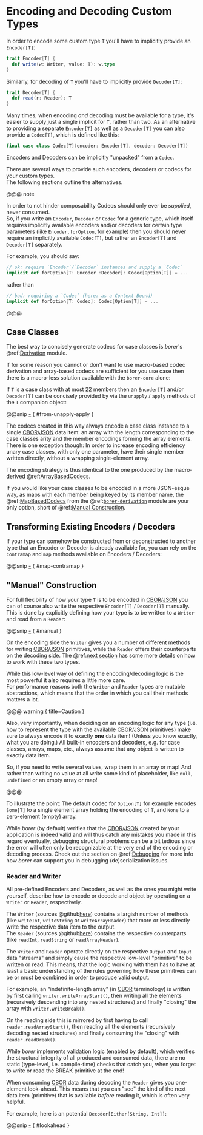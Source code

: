 Encoding and Decoding Custom Types
==================================

In order to encode some custom type `T` you'll have to implicitly provide an `Encoder[T]`:

```scala
trait Encoder[T] {
  def write(w: Writer, value: T): w.type
}
```

Similarly, for decoding of `T` you'll have to implicitly provide `Decoder[T]`:

```scala
trait Decoder[T] {
  def read(r: Reader): T
}
```

Many times, when encoding _and_ decoding must be available for a type, it's easier to supply just a single implicit for
`T`, rather than two. As an alternative to providing a separate `Encoder[T]` as well as a  `Decoder[T]`  you can also
provide a `Codec[T]`, which is defined like this:

```scala
final case class Codec[T](encoder: Encoder[T], decoder: Decoder[T])
```

Encoders and Decoders can be implicitly "unpacked" from a `Codec`.

There are several ways to provide such encoders, decoders or codecs for your custom types.<br>
The following sections outline the alternatives.

@@@ note

In order to not hinder composability Codecs should only ever be _supplied_, never consumed.<br>
So, if you write an `Encoder`, `Decoder` or `Codec` for a generic type, which itself requires implicitly available
encoders and/or decoders for certain type parameters (like `Encoder.forOption`, for example) then you should never
require an implicitly available `Codec[T]`, but rather an `Encoder[T]` and `Decoder[T]` separately.

For example, you should say:

```scala
// ok: require `Encoder`/`Decoder` instances and supply a `Codec`
implicit def forOption[T: Encoder :Decoder]: Codec[Option[T]] = ...
```

rather than

```scala
// bad: requiring a `Codec` (here: as a Context Bound)
implicit def forOption[T: Codec]: Codec[Option[T]] = ...
```

@@@
 

Case Classes
------------

The best way to concisely generate codecs for case classes is _borer_'s @ref:[Derivation](../borer-derivation/index.md)
module.

If for some reason you cannot or don't want to use macro-based codec derivation and array-based codecs are sufficient
for you use case then there is a macro-less solution available with the `borer-core` alone:

If `T` is a case class with at most 22 members then an `Encoder[T]` and/or `Decoder[T]` can be concisely provided by via
the `unapply` / `apply` methods of the `T` companion object: 

@@snip [-]($test$/CustomCodecsSpec.scala) { #from-unapply-apply }

The codecs created in this way always encode a case class instance to a single [CBOR]/[JSON] data item: an array with
the length corresponding to the case classes arity and the member encodings forming the array elements.<br>
There is one exception though: In order to increase encoding efficiency unary case classes, with only one parameter,
have their single member written directly, without a wrapping single-element array.

The encoding strategy is thus identical to the one produced by the macro-derived
@ref:[ArrayBasedCodecs](../borer-derivation/01-array-based.md).

If you would like your case classes to be encoded in a more JSON-esque way, as maps with each member being keyed by its
member name, the @ref:[MapBasedCodecs](../borer-derivation/02-map-based.md) from the
@ref:[`borer-derivation`](../borer-derivation/index.md) module are your only option, short of
@ref:[Manual Construction](#construction).           


Transforming Existing Encoders / Decoders
-----------------------------------------

If your type can somehow be constructed from or deconstructed to another type that an Encoder or Decoder is already
available for, you can rely on the `contramap` and `map` methods available on Encoders / Decoders:

@@snip [-]($test$/CustomCodecsSpec.scala) { #map-contramap }


"Manual" Construction
---------------------

For full flexibility of how your type `T` is to be encoded in [CBOR]/[JSON] you can of course also write the respective
`Encoder[T]` / `Decoder[T]` manually. This is done by explicitly defining how your type is to be written to a
`Writer` and read from a `Reader`:

@@snip [-]($test$/CustomCodecsSpec.scala) { #manual } 

On the encoding side the `Writer` gives you a number of different methods for writing [CBOR]/[JSON] primitives,
while the `Reader` offers their counterparts on the decoding side.
The @ref:[next section](#reader-and-writer) has some more details on how to work with these two types. 
 
While this low-level way of defining the encoding/decoding logic is the most powerful it also requires a little more
care.<br>
For performance reasons both the `Writer` and `Reader` types are mutable abstractions, which means that the order
in which you call their methods matters a lot.

@@@ warning { title=Caution }

Also, very importantly, when deciding on an encoding logic for any type (i.e. how to represent the type with the
available [CBOR]/[JSON] primitives) make sure to always encode it to exactly **one** data item! (Unless you know
exactly, what you are doing.) All built-in encoders and decoders, e.g. for case classes, arrays, maps, etc., always
assume that any object is written to exactly data item.

So, if you need to write several values, wrap them in an array or map! And rather than writing no value at all write
some kind of placeholder, like `null`, `undefined` or an empty array or map!

@@@

To illustrate the point: The default codec for `Option[T]` for example encodes `Some[T]` to a single element array
holding the encoding of `T`, and `None` to a zero-element (empty) array.

While _borer_ (by default) verifies that the [CBOR]/[JSON] created by your application is indeed valid and will thus
catch any mistakes you made in this regard eventually, debugging structural problems can be a bit tedious since the
error will often only be recognizable at the very end of the encoding or decoding process. Check out the section on
@ref:[Debugging](10-debugging.md) for more info how _borer_ can support you in debugging (de)serialization issues.


### Reader and Writer

All pre-defined Encoders and Decoders, as well as the ones you might write yourself, describe how to encode or decode
and object by operating on a `Writer` or `Reader`, respectively.

The `Writer` (sources @github[here](/core/src/main/scala/io/bullet/borer/Writer.scala)) contains a largish number of
methods (like `writeInt`, `writeString` or `writeArrayHeader`) that more or less directly write the respective data item
to the output.<br>
The `Reader` (sources @github[here](/core/src/main/scala/io/bullet/borer/Reader.scala)) contains the respective
counterparts (like `readInt`, `readString` or `readArrayHeader`).

The `Writer` and `Reader` operate directly on the respective `Output` and `Input` data "streams" and simply cause the
respective low-level "primitive" to be written or read. This means, that the logic working with them has to have at
least a basic understanding of the rules governing how these primitives can be or must be combined in order to produce
valid output.

For example, an "indefinite-length array" (in [CBOR] terminology) is written by first calling
`writer.writeArrayStart()`, then writing all the elements (recursively descending into any nested structures) and
finally "closing" the array with `writer.writeBreak()`.

On the reading side this is mirrored by first having to call `reader.readArrayStart()`, then reading all the elements
(recursively decoding nested structures) and finally consuming the "closing" with `reader.readBreak()`.

While _borer_ implements validation logic (enabled by default), which verifies the structural integrity of all produced
and consumed data, there are no static (type-level, i.e. compile-time) checks that catch you, when you forget to write
or read the BREAK primitive at the end!

When consuming [CBOR] data during decoding the `Reader` gives you one-element look-ahead. This means that you can "see"
the kind of the next data item (primitive) that is available _before_ reading it, which is often very helpful.

For example, here is an potential `Decoder[Either[String, Int]]`:

@@snip [-]($test$/CustomCodecsSpec.scala) { #lookahead }

  [CBOR]: http://cbor.io/
  [JSON]: http://json.org/
